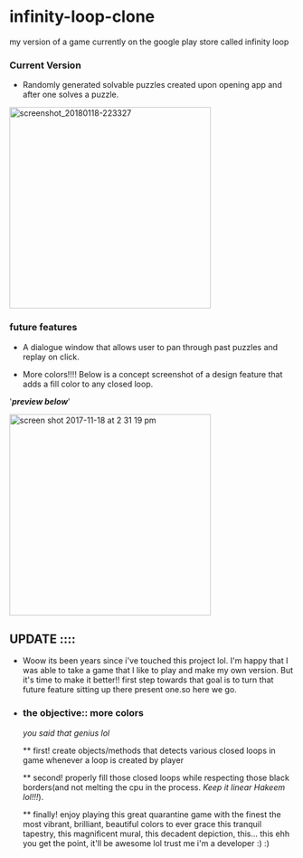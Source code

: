 # infinity-loop-clone
my version of a game currently on the google play store called infinity loop
### Current Version

* Randomly generated solvable puzzles created upon opening app and after one solves a puzzle.

<img width="356" alt ="screenshot_20180118-223327" src = "https://user-images.githubusercontent.com/19154934/36243656-a21e9b58-11f0-11e8-8954-e7c8e9e08644.png">

<h3>future features</h3> 

* A dialogue window that allows user to pan through past puzzles and replay on click.

* More colors!!!! Below is a concept screenshot of a design feature that adds a fill color to any closed loop.

'***preview below***'

<img width="356" alt="screen shot 2017-11-18 at 2 31 19 pm" src="https://user-images.githubusercontent.com/19154934/36245322-99650e90-11f8-11e8-8451-6048ffc0e30b.png">

<h2>UPDATE ::::</h2>

* Woow its been years since i've touched this project lol. I'm happy that I was able to take a game that I like to play and make my own   version. But it's time to make it better!! first step towards that goal is to turn that future feature sitting up there present one.so   here we go.
* <h3>the objective:: <b>more colors</b></h3>
  <i>you said that genius lol</i>
  
  ** first! create objects/methods that detects various closed loops in game whenever a loop is created by player
  
  ** second! properly fill those closed loops while respecting those black borders(and not melting the cpu in the process. <i>Keep it linear Hakeem lol!!!</i>).
  
  ** finally! enjoy playing this great quarantine game with the finest the most vibrant, brilliant, beautiful colors to ever grace this tranquil tapestry, this magnificent mural, this decadent depiction, this... this  ehh you get the point, it'll be awesome lol trust me i'm a developer :)  :)
  
 
  



